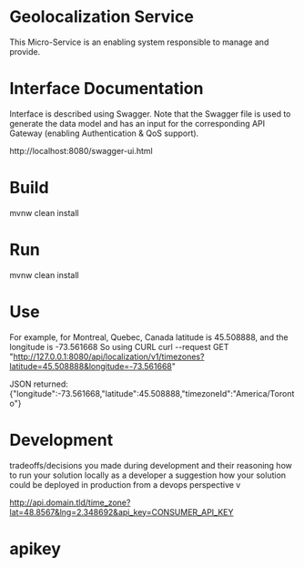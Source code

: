 # Geolocalization Service
This Micro-Service is an enabling system responsible to manage and provide.

# Interface Documentation
Interface is described using Swagger. Note that the Swagger file is used to generate the data model and has an input 
for the corresponding API Gateway (enabling Authentication & QoS support).

http://localhost:8080/swagger-ui.html

# Build
mvnw clean install

# Run
mvnw clean install



# Use
For example, for Montreal, Quebec, Canada latitude is 45.508888, and the longitude is -73.561668
So using CURL
curl --request GET "http://127.0.0.1:8080/api/localization/v1/timezones?latitude=45.508888&longitude=-73.561668"

JSON returned:
{"longitude":-73.561668,"latitude":45.508888,"timezoneId":"America/Toronto"}

# Development
tradeoffs/decisions you made during development and their reasoning
how to run your solution locally as a developer
a suggestion how your solution could be deployed in production from a devops perspective
v


http://api.domain.tld/time_zone?lat=48.8567&lng=2.348692&api_key=CONSUMER_API_KEY
# apikey
